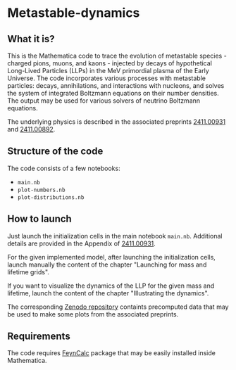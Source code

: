 # Metastable-dynamics

## What it is?

This is the Mathematica code to trace the evolution of metastable species - charged pions, muons, and kaons - injected by decays of hypothetical Long-Lived Particles (LLPs) in the MeV primordial plasma of the Early Universe. The code incorporates various processes with metastable particles: decays, annihilations, and interactions with nucleons, and solves the system of integrated Boltzmann equations on their number densities. The output may be used for various solvers of neutrino Boltzmann equations.

The underlying physics is described in the associated preprints [2411.00931](https://arxiv.org/abs/2411.00931) and [2411.00892](https://arxiv.org/abs/2411.00892). 

## Structure of the code

The code consists of a few notebooks:

* <dt><code>main.nb</code></dt>
* <dt><code>plot-numbers.nb</code></dt>
* <dt><code>plot-distributions.nb</code></dt>


## How to launch

Just launch the initialization cells in the main notebook <code>main.nb</code>. Additional details are provided in the Appendix of [2411.00931](https://arxiv.org/abs/2411.00931). 

For the given implemented model, after launching the initialization cells, launch manually the content of the chapter "Launching for mass and lifetime grids". 

If you want to visualize the dynamics of the LLP for the given mass and lifetime, launch the content of the chapter "Illustrating the dynamics".

The corresponding [Zenodo repository](https://doi.org/10.5281/zenodo.14020343) containts precomputed data that may be used to make some plots from the associated preprints.


## Requirements

The code requires [FeynCalc](https://feyncalc.github.io/) package that may be easily installed inside Mathematica.